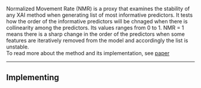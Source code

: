 Normalized Movement Rate (NMR) is a proxy that examines the stability of any XAI method when generating list of most informative predictors. It tests how the order of the informative predictors will be chnaged when there is collinearity among the predictors. Its values ranges from 0 to 1. NMR = 1 means there is a sharp change in the order of the predictors when some features are iteratively removed from the model and accordingly the list is unstable.<br>
To read more about the method and its implementation, see <a href="https://ieeexplore.ieee.org/document/9897253" target="_blank"> paper </a><br>
<hr>
<h2>Implementing</h2><br>


